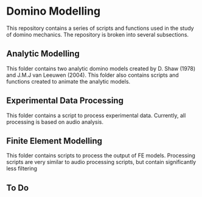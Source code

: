 # Domino Modelling

This repository contains a series of scripts and functions used in the study of 
domino mechanics. The repository is broken into several subsections.

## Analytic Modelling

This folder contains two analytic domino models created by D. Shaw (1978)
and J.M.J van Leeuwen (2004). This folder also contains scripts and functions
created to animate the analytic models. 

## Experimental Data Processing

This folder contains a script to process experimental data. Currently,
all processing is based on audio analysis.

## Finite Element Modelling

This folder contains scripts to process the output of FE models. Processing
scripts are very similar to audio processing scripts, but contain significantly 
less filtering

## To Do
